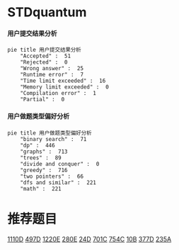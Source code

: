 # STDquantum

<!-- tabs:start -->



#### **用户提交结果分析**

```mermaid
pie title 用户提交结果分析
    "Accepted" :  51
    "Rejected" :  0
    "Wrong answer" :  25
    "Runtime error" :  7
    "Time limit exceeded" :  16
    "Memory limit exceeded" :  0
    "Compilation error" :  1
    "Partial" :  0
```

#### **用户做题类型偏好分析**

```mermaid
pie title 用户做题类型偏好分析
    "binary search" :  71
    "dp" :  446
    "graphs" :  713
    "trees" :  89
    "divide and conquer" :  0
    "greedy" :  716
    "two pointers" :  66
    "dfs and similar" :  221
    "math" :  221
```



<!-- tabs:end -->
# 推荐题目
[1110D](https://codeforces.com/contest/1110/problem/D)
[497D](https://codeforces.com/contest/497/problem/D)
[1220E](https://codeforces.com/contest/1220/problem/E)
[280E](https://codeforces.com/contest/280/problem/E)
[24D](https://codeforces.com/contest/24/problem/D)
[701C](https://codeforces.com/contest/701/problem/C)
[754C](https://codeforces.com/contest/754/problem/C)
[10B](https://codeforces.com/contest/10/problem/B)
[377D](https://codeforces.com/contest/377/problem/D)
[235A](https://codeforces.com/contest/235/problem/A)
